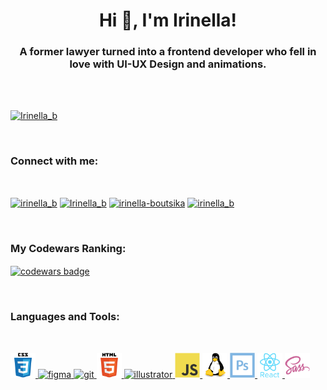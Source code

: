 <h1 align="center">Hi 👋, I'm Irinella!</h1>
<h3 align="center">A former lawyer turned into a frontend developer who fell in love with UI-UX Design and animations.</h3>
</br>
</br>
<p align="left"> <a href="https://twitter.com/Irinella_b" target="blank"><img src="https://img.shields.io/twitter/follow/Irinella_b?logo=twitter&style=for-the-badge" alt="Irinella_b" /></a> </p>
</br>
<h3 align="left">Connect with me:</h3>
</br>
<p align="left">
<a href="https://codepen.io/irinella_b" target="blank"><img align="center" src="https://raw.githubusercontent.com/rahuldkjain/github-profile-readme-generator/master/src/images/icons/Social/codepen.svg" alt="irinella_b" height="30" width="40" /></a>
<a href="https://twitter.com/Irinella_b" target="blank"><img align="center" src="https://raw.githubusercontent.com/rahuldkjain/github-profile-readme-generator/master/src/images/icons/Social/twitter.svg" alt="Irinella_b" height="30" width="40" /></a>
<a href="https://linkedin.com/in/irinella-boutsika" target="blank"><img align="center" src="https://raw.githubusercontent.com/rahuldkjain/github-profile-readme-generator/master/src/images/icons/Social/linked-in-alt.svg" alt="irinella-boutsika" height="30" width="40" /></a>
<a href="https://instagram.com/irinella_b" target="blank"><img align="center" src="https://raw.githubusercontent.com/rahuldkjain/github-profile-readme-generator/master/src/images/icons/Social/instagram.svg" alt="irinella_b" height="30" width="40" /></a>
 
</p>
</br>

<p><h3>My Codewars Ranking: </h3><a href="https://www.codewars.com/users/3vilBonobo"> <img align="center" src="https://www.codewars.com/users/3vilBonobo/badges/micro" alt="codewars badge" height="30 width="50"/></a></p>
</br>
<h3 align="left">Languages and Tools:</h3>
</br>
<p align="left"> <a href="https://www.w3schools.com/css/" target="_blank"> <img src="https://raw.githubusercontent.com/devicons/devicon/master/icons/css3/css3-original-wordmark.svg" alt="css3" width="40" height="40"/> </a> <a href="https://www.figma.com/" target="_blank"> <img src="https://www.vectorlogo.zone/logos/figma/figma-icon.svg" alt="figma" width="40" height="40"/> </a> <a href="https://git-scm.com/" target="_blank"> <img src="https://www.vectorlogo.zone/logos/git-scm/git-scm-icon.svg" alt="git" width="40" height="40"/> </a> <a href="https://www.w3.org/html/" target="_blank"> <img src="https://raw.githubusercontent.com/devicons/devicon/master/icons/html5/html5-original-wordmark.svg" alt="html5" width="40" height="40"/> </a> <a href="https://www.adobe.com/in/products/illustrator.html" target="_blank"> <img src="https://www.vectorlogo.zone/logos/adobe_illustrator/adobe_illustrator-icon.svg" alt="illustrator" width="40" height="40"/> </a> <a href="https://developer.mozilla.org/en-US/docs/Web/JavaScript" target="_blank"> <img src="https://raw.githubusercontent.com/devicons/devicon/master/icons/javascript/javascript-original.svg" alt="javascript" width="40" height="40"/> </a> <a href="https://www.linux.org/" target="_blank"> <img src="https://raw.githubusercontent.com/devicons/devicon/master/icons/linux/linux-original.svg" alt="linux" width="40" height="40"/> </a> <a href="https://www.photoshop.com/en" target="_blank"> <img src="https://raw.githubusercontent.com/devicons/devicon/master/icons/photoshop/photoshop-line.svg" alt="photoshop" width="40" height="40"/> </a> <a href="https://reactjs.org/" target="_blank"> <img src="https://raw.githubusercontent.com/devicons/devicon/master/icons/react/react-original-wordmark.svg" alt="react" width="40" height="40"/> </a> <a href="https://sass-lang.com" target="_blank"> <img src="https://raw.githubusercontent.com/devicons/devicon/master/icons/sass/sass-original.svg" alt="sass" width="40" height="40"/> </a> </p>


